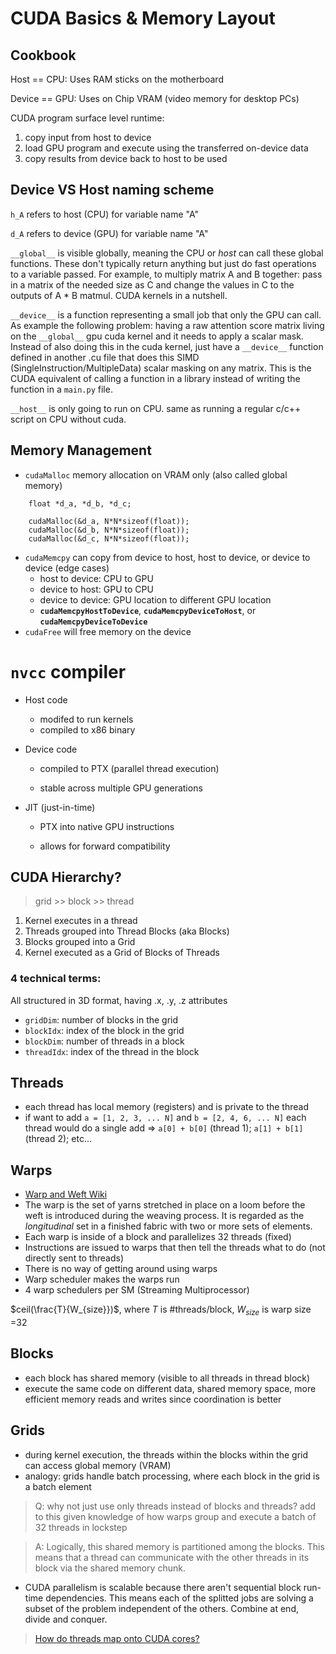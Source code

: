 # CUDA Basics & Memory Layout

## Cookbook
Host == CPU: Uses RAM sticks on the motherboard

Device == GPU: Uses on Chip VRAM (video memory for desktop PCs)

CUDA program surface level runtime:

1. copy input from host to device
2. load GPU program and execute using the transferred on-device data
3. copy results from device back to host to be used

## Device VS Host naming scheme
`h_A` refers to host (CPU) for variable name "A"

`d_A` refers to device (GPU) for variable name "A"

`__global__` is visible globally, meaning the CPU or *host* can call these global functions. These don't typically return anything but just do fast operations to a variable passed. For example, to multiply matrix A and B together: pass in a matrix of the needed size as C and change the values in C to the outputs of A * B matmul. CUDA kernels in a nutshell. 

`__device__` is a function representing a small job that only the GPU can call. As example the following problem: having a raw attention score matrix living on the `__global__` gpu cuda kernel and it needs to apply a scalar mask. Instead of also doing this in the cuda kernel, just have a `__device__` function defined in another .cu file that does this SIMD (SingleInstruction/MultipleData) scalar masking on any matrix. This is the CUDA equivalent of calling a function in a library instead of writing the function in a `main.py` file.

`__host__` is only going to run on CPU. same as running a regular c/c++ script on CPU without cuda.

## Memory Management

- `cudaMalloc` memory allocation on VRAM only (also called global memory)

```
    float *d_a, *d_b, *d_c;

    cudaMalloc(&d_a, N*N*sizeof(float));
    cudaMalloc(&d_b, N*N*sizeof(float));
    cudaMalloc(&d_c, N*N*sizeof(float));
```

- `cudaMemcpy` can copy from device to host, host to device, or device to device (edge cases)
    - host to device: CPU to GPU
    - device to host: GPU to CPU
    - device to device: GPU location to different GPU location
    - **`cudaMemcpyHostToDevice`**, **`cudaMemcpyDeviceToHost`**, or **`cudaMemcpyDeviceToDevice`**
- `cudaFree` will free memory on the device

# `nvcc` compiler
- Host code
    - modifed to run kernels
    - compiled to x86 binary

- Device code
    - compiled to PTX (parallel thread execution)

    - stable across multiple GPU generations

- JIT (just-in-time)

    - PTX into native GPU instructions

    - allows for forward compatibility

## CUDA Hierarchy?
> grid >> block >> thread

1. Kernel executes in a thread
2. Threads grouped into Thread Blocks (aka Blocks)
3. Blocks grouped into a Grid
4. Kernel executed as a Grid of Blocks of Threads

### 4 technical terms:
All structured in 3D format, having .x, .y, .z attributes

- `gridDim`: number of blocks in the grid
- `blockIdx`: index of the block in the grid
- `blockDim`: number of threads in a block
- `threadIdx`: index of the thread in the block

## Threads
- each thread has local memory (registers) and is private to the thread
- if want to add `a = [1, 2, 3, ... N]` and `b = [2, 4, 6, ... N]` each thread would do a single add ⇒ `a[0] + b[0]` (thread 1); `a[1] + b[1]` (thread 2); etc...

## Warps
- [Warp and Weft Wiki](https://en.wikipedia.org/wiki/Warp_and_weft)
- The warp is the set of yarns stretched in place on a loom before the weft is introduced during the weaving process. It is regarded as the *longitudinal* set in a finished fabric with two or more sets of elements.
- Each warp is inside of a block and parallelizes 32 threads (fixed)
- Instructions are issued to warps that then tell the threads what to do (not directly sent to threads)
- There is no way of getting around using warps
- Warp scheduler makes the warps run
- 4 warp schedulers per SM (Streaming Multiprocessor)

$ceil(\frac{T}{W_{size}})$, where $T$ is #threads/block, $W_{size}$ is warp size =32

## Blocks
- each block has shared memory (visible to all threads in thread block)
- execute the same code on different data, shared memory space, more efficient memory reads and writes since coordination is better

## Grids
- during kernel execution, the threads within the blocks within the grid can access global memory (VRAM)
- analogy: grids handle batch processing, where each block in the grid is a batch element

> Q: why not just use only threads instead of blocks and threads? add to this given knowledge of how warps group and execute a batch of 32 threads in lockstep

> A: Logically, this shared memory is partitioned among the blocks. This means that a thread can communicate with the other threads in its block via the shared memory chunk. 

- CUDA parallelism is scalable because there aren't sequential block run-time dependencies. This means each of the splitted jobs are solving a subset of the problem independent of the others. Combine at end, divide and conquer.

> [How do threads map onto CUDA cores?](https://stackoverflow.com/questions/10460742/how-do-cuda-blocks-warps-threads-map-onto-cuda-cores)
